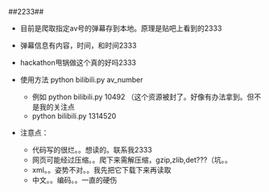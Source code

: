 ##2233##

- 目前是爬取指定av号的弹幕存到本地。原理是贴吧上看到的2333
- 弹幕信息有内容，时间，和时间2333
- hackathon甩锅做这个真的好吗2333



- 使用方法 python bilibili.py av_number
  - 例如 python bilibili.py 10492 （这个资源被封了。好像有办法拿到。但不是我的关注点
  - python bilibili.py 1314520



- 注意点：
  - 代码写的很烂。。想读的。联系我2333
  - 网页可能经过压缩。。爬下来需解压缩，gzip,zlib,det???（坑。。
  - xml。。姿势不对。。我先把它下载下来再读取
  - 中文。。编码。。一直的硬伤
